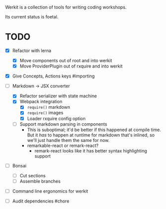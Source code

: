 Werkit is a collection of tools for writing coding workshops.

Its current status is foetal.

# TODO

- [X] Refactor with lerna
  - [X] Move components out of root and into werkit
  - [X] Move ProviderPlugin out of rxquire and into werkit
- [X] Give Concepts, Actions keys #importing
- [ ] Markdown -> JSX converter
  - [X] Refactor serializer with state machine
  - [X] Webpack integration
    - [X] `require()` markdown  
    - [X] `require()` images
    - [X] Loader rxquire config option
  - [ ] Support markdown parsing in components
    - This is suboptimal; it'd be better if this happened at compile time. But it *has* to happen
      at runtime for markdown that's inlined, so we'll just handle them the same for now.
    - remarkable-react or remark-react?
      - remark-react looks like it has better syntax highlighting support
- [ ] Bonsai
  - [ ] Cut sections
  - [ ] Assemble branches
- [ ] Command line ergonomics for werkit
- [ ] Audit dependencies #chore
  